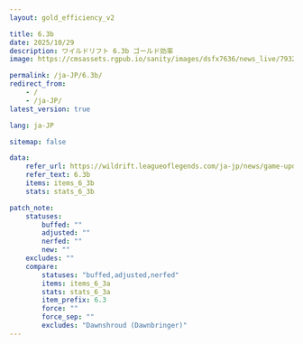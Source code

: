 ```yaml
---
layout: gold_efficiency_v2

title: 6.3b
date: 2025/10/29
description: ワイルドリフト 6.3b ゴールド効率
image: https://cmsassets.rgpub.io/sanity/images/dsfx7636/news_live/7932c0cb084597791e3d809304bfd33aec3a5466-1920x1080.jpg?w=1200&h=630&fm=webp&fit=crop&crop=center

permalink: /ja-JP/6.3b/
redirect_from:
    - /
    - /ja-JP/
latest_version: true

lang: ja-JP

sitemap: false

data:
    refer_url: https://wildrift.leagueoflegends.com/ja-jp/news/game-updates/wild-rift-patch-notes-6-3b/
    refer_text: 6.3b
    items: items_6_3b
    stats: stats_6_3b

patch_note:
    statuses:
        buffed: ""
        adjusted: ""
        nerfed: ""
        new: ""
    excludes: ""
    compare:
        statuses: "buffed,adjusted,nerfed"
        items: items_6_3a
        stats: stats_6_3a
        item_prefix: 6.3
        force: ""
        force_sep: ""
        excludes: "Dawnshroud (Dawnbringer)"
---
```

